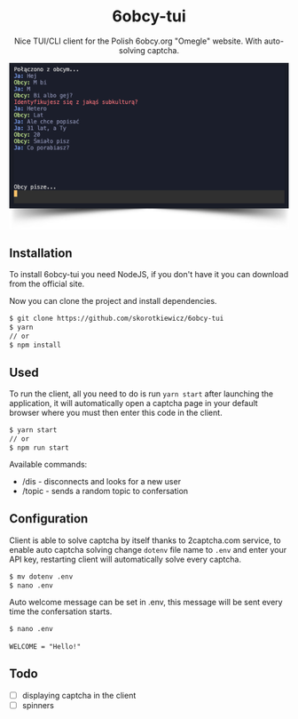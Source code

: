 <h1 align="center">6obcy-tui</h1>
<p align="center">Nice TUI/CLI client for the Polish 6obcy.org "Omegle" website. With auto-solving captcha.</p>

<p align="center">
    <a href="https://github.com/skorotkiewicz/6obcy-tui">
        <img src="images/intro.png" style="width: 600px;display: block; margin: 0 auto;" />
        <img src="images/shadow.png" style="width: 600px;display: block; margin: 0 auto;" />
    </a>
</p>

## Installation

To install 6obcy-tui you need NodeJS, if you don't have it you can download from the official site.

Now you can clone the project and install dependencies.

```
$ git clone https://github.com/skorotkiewicz/6obcy-tui
$ yarn
// or
$ npm install
```

## Used

To run the client, all you need to do is run `yarn start` after launching the application, it will automatically open a captcha page in your default browser where you must then enter this code in the client.

```
$ yarn start
// or
$ npm run start
```

Available commands:

- /dis - disconnects and looks for a new user
- /topic - sends a random topic to confersation

## Configuration

Client is able to solve captcha by itself thanks to 2captcha.com service, to enable auto captcha solving change `dotenv` file name to `.env` and enter your API key, restarting client will automatically solve every captcha.

```
$ mv dotenv .env
$ nano .env
```

Auto welcome message can be set in .env, this message will be sent every time the confersation starts.

```
$ nano .env

WELCOME = "Hello!"
```

## Todo

- [ ] displaying captcha in the client
- [ ] spinners
